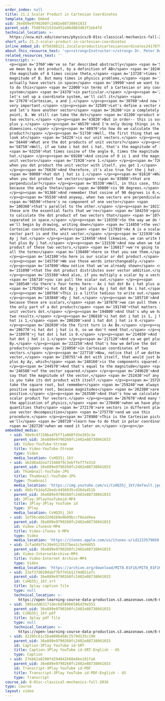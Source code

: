 ```yaml
---
order_index: null
title: 21.2 Scalar Product in Cartesian Coordinates
template_type: Embed
uid: 36e889e9790260fc2402e88738041033
parent_uid: f5d8f62152da952a86d883d83f2eb4fd
technical_location: >-
  https://ocw.mit.edu/courses/physics/8-01sc-classical-mechanics-fall-2016/week-7-kinetic-energy-and-work/21.2-scalar-product-in-cartesian-coordinates/21.2-scalar-product-in-cartesian-coordinates
short_url: 21.2-scalar-product-in-cartesian-coordinates
inline_embed_id: 8750388121.2scalarproductincartesiancoordinates24178794
about_this_resource_text: '<p><strong>Instructor:</strong> Dr. Peter Dourmashkin</p>'
related_resources_text: ''
transcript: >-
  <p><span m='3760'>We've so far described abstractly</span> <span m='5650'>what
  we mean by a dot product, by a definition of AB</span> <span m='10240'>equals
  the magnitude of A times cosine theta,</span> <span m='13720'>times the
  magnitude of B. But many times in physics problems,</span> <span m='17200'>we
  actually have vectors in space</span> <span m='19990'>and we want to see how
  to do this</span> <span m='22000'>in terms of a Cartesian or any coordinate
  system</span> <span m='24370'>in particular.</span> </p><p><span m='25570'>So
  let's set up a coordinate system, we'll call it</span> <span
  m='27670'>Cartesian, a and j.</span> </p><p><span m='30760'>And now this is
  very important.</span> </p><p><span m='32509'>Let's define a vector A here,
  and let's have another vector</span> <span m='36280'>in a completely different
  point, B. We still can take the dot</span> <span m='41200'>product of these
  two vectors.</span> </p><p><span m='43820'>But in order-- this is our plus x,
  plus y.</span> </p><p><span m='46570'>And I'm only doing things in two
  dimensions.</span> </p><p><span m='48970'>So how do we calculate the dot
  product?</span> </p><p><span m='51730'>Well, the first thing that we want to
  look at</span> <span m='54220'>is our unit vectors.</span> </p><p><span
  m='56440'>What are the dot products of unit vectors?</span> </p><p><span
  m='58750'>Well, if we take i hat dot i hat, that's the magnitude of i</span>
  <span m='63250'>hat times cosine of the angle 0, times the magnitude of i
  hat.</span> </p><p><span m='69280'>And cosine of 0 is 1 and the magnitude of
  unit vectors</span> <span m='71920'>are 1.</span> </p><p><span m='72640'>So
  when you dot product the unit vector with itself, you get 1.</span>
  </p><p><span m='76630'>And therefore, it's also true for the j hat. j</span>
  <span m='80080'>hat dot j hat is 1.</span> </p><p><span m='81610'>What happens
  when you dot product two vectors</span> <span m='83800'>that are
  perpendicular?</span> </p><p><span m='85330'>Well, in this case, this is 0
  because the angle theta</span> <span m='89800'>is 90 degrees.</span>
  </p><p><span m='91360'>And remember that cosine of 90 degrees is 0.</span>
  </p><p><span m='95530'>And anyway, when two vectors are perpendicular,</span>
  <span m='98590'>there's no component of one vector</span> <span
  m='100360'>that's parallel to the other.</span> </p><p><span m='102170'>So
  these are the essential facts that we're</span> <span m='104259'>going to need
  to calculate the dot product of two vectors that</span> <span m='107440'>are
  separated in space.</span> </p><p><span m='110350'>So the way we do that is
  we'll begin by drawing, writing down</span> <span m='114850'>the vectors in
  Cartesian coordinates, where</span> <span m='117910'>Ax A is a scalar and the
  vector part is and the unit vector.</span> </p><p><span m='121930'>And we have
  Ay j hat.</span> </p><p><span m='124450'>And likewise, we can write B as Bx i
  hat plus By j hat.</span> </p><p><span m='131530'>And now when we take the dot
  product of these two vectors,</span> <span m='136817'>we're going to write out
  all the terms</span> <span m='138400'>here so that you see them.</span>
  </p><p><span m='142100'>So here is our scalar or dot product.</span>
  </p><p><span m='145750'>We use those words interchangeably.</span>
  </p><p><span m='147890'>Now notice that we've already shown</span> <span
  m='151090'>that the dot product distributes over vector addition.</span>
  </p><p><span m='155380'>And also, if you multiply a scalar by a vector,</span>
  <span m='158710'>you can pull the scalar out.</span> </p><p><span
  m='160540'>So there's four terms here-- Ax i hat dot Bx i hat plus ax</span>
  <span m='170260'>i hat dot By j hat plus Ay j hat dot Bx i hat.</span>
  </p><p><span m='180760'>This is a little tedious to write out.</span>
  </p><p><span m='183840'>By j hat.</span> </p><p><span m='185710'>And now
  because these are scalars,</span> <span m='187870'>we can pull them out and
  the only part of a dot product</span> <span m='191740'>that matters is how the
  unit vectors dot.</span> </p><p><span m='194800'>And that's why we have these
  two results.</span> </p><p><span m='196810'>i hat dot i hat is 1, j hat dot j
  hat is 1,</span> <span m='200200'>and i hat dot j hat is 0.</span>
  </p><p><span m='202030'>So the first turn is Ax Bx.</span> </p><p><span
  m='206770'>i hat dot j hat is 0, so we don't need that.</span> </p><p><span
  m='210970'>j hat dot i hat is 0.</span> </p><p><span m='214030'>And finally j
  hat dot j hat is 1.</span> </p><p><span m='217120'>And so we get plus Ay
  By.</span> </p><p><span m='222250'>And that's how we define the dot
  product</span> <span m='224950'>in Cartesian coordinates of two
  vectors.</span> </p><p><span m='227710'>Now, notice that if we dotted a
  vector,</span> <span m='230755'>A dot with itself, that would just be Ax Ax
  plus Ay Ay, which</span> <span m='240160'>is the components squared.</span>
  </p><p><span m='244570'>And that's equal to the magnitude</span> <span
  m='246580'>of the vector squared.</span> </p><p><span m='249620'>And so we can
  say that the magnitude of the vector,</span> <span m='252430'>of any vector,
  is you take its dot product with itself.</span> </p><p><span m='257200'>You
  take the square root, but remember</span> <span m='259240'>we always take the
  positive square root, because magnitudes</span> <span m='262300'>are
  positive.</span> </p><p><span m='263500'>And that's how we calculate the
  scalar product for vectors.</span> </p><p><span m='267670'>And many times in
  the application of physics,</span> <span m='270490'>when we have physical
  quantities that</span> <span m='272170'>are vectors in different places, we
  use vector decomposition</span> <span m='275770'>and we use this
  procedure.</span> </p><p><span m='278980'>This is the Cartesian picture,
  we'll</span> <span m='280720'>learn how to do that in polar coordinates</span>
  <span m='282720'>when we need it later on.</span> </p><p></p>
embedded_media:
  - uid: 98e9c4f150ba4fbff1a868fd3e393c3e
    parent_uid: 36e889e9790260fc2402e88738041033
    id: Video-YouTube-Stream
    title: Video-YouTube-Stream
    type: Video
    media_location: CsHQ35j_1kY
  - uid: ab2d8ad2ea715460f9c3ebffef77e31d
    parent_uid: 36e889e9790260fc2402e88738041033
    id: Thumbnail-YouTube-JPG
    title: Thumbnail-YouTube-JPG
    type: Thumbnail
    media_location: 'https://img.youtube.com/vi/CsHQ35j_1kY/default.jpg'
  - uid: db8cfb1da52bedc4456035cd36da451b
    parent_uid: 36e889e9790260fc2402e88738041033
    id: 3Play-3PlayYouTubeid-MP4
    title: 3Play-3Play YouTube id
    type: 3Play
    media_location: CsHQ35j_1kY
  - uid: 1ef56cebb32d0269e0b09bccf6ead4ea
    parent_uid: 36e889e9790260fc2402e88738041033
    id: Video-iTunesU-MP4
    title: Video-iTunes U-MP4
    type: Video
    media_location: 'https://itunes.apple.com/us/itunes-u/id1223579658'
  - uid: 2cfad4bf5c39e9123537bea1c5e9dd55
    parent_uid: 36e889e9790260fc2402e88738041033
    id: Video-InternetArchive-MP4
    title: Video-Internet Archive-MP4
    type: Video
    media_location: 'https://archive.org/download/MIT8.01F16/MIT8_01F16_L21v02_360p.mp4'
  - uid: 22ef37d020dabf7bf7d1b1174d651a7c
    parent_uid: 36e889e9790260fc2402e88738041033
    id: CsHQ35j_1kY.srt
    title: 3play caption file
    type: null
    technical_location: >-
      https://open-learning-course-data-production.s3.amazonaws.com/8-01sc-classical-mechanics-fall-2016/22ef37d020dabf7bf7d1b1174d651a7c_CsHQ35j_1kY.srt
  - uid: 3891edd63171dec6d589b6586d29e551
    parent_uid: 36e889e9790260fc2402e88738041033
    id: CsHQ35j_1kY.pdf
    title: 3play pdf file
    type: null
    technical_location: >-
      https://open-learning-course-data-production.s3.amazonaws.com/8-01sc-classical-mechanics-fall-2016/3891edd63171dec6d589b6586d29e551_CsHQ35j_1kY.pdf
  - uid: d2205c61c5ba009b468c2579d135c198
    parent_uid: 36e889e9790260fc2402e88738041033
    id: Caption-3Play YouTube id-SRT
    title: Caption-3Play YouTube id-SRT-English - US
    type: Caption
  - uid: 27eb62a8298fd294842b60e6be101fa6
    parent_uid: 36e889e9790260fc2402e88738041033
    id: Transcript-3Play YouTube id-PDF
    title: Transcript-3Play YouTube id-PDF-English - US
    type: Transcript
course_id: 8-01sc-classical-mechanics-fall-2016
type: course
layout: video
---
```


